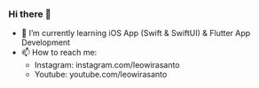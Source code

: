 ### Hi there 👋

- 🌱 I’m currently learning iOS App (Swift & SwiftUI) & Flutter App Development
- 📫 How to reach me:
    - Instagram: instagram.com/leowirasanto
    - Youtube: youtube.com/leowirasanto
<!--
**leowirasanto2/leowirasanto2** is a ✨ _special_ ✨ repository because its `README.md` (this file) appears on your GitHub profile.

Here are some ideas to get you started:

- 🔭 I’m currently working on ...
- 🌱 I’m currently learning ...
- 👯 I’m looking to collaborate on ...
- 🤔 I’m looking for help with ...
- 💬 Ask me about ...
- 📫 How to reach me: ...
- 😄 Pronouns: ...
- ⚡ Fun fact: ...
-->
